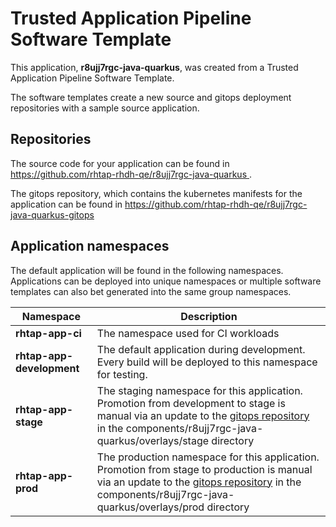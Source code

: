 # Trusted Application Pipeline Software Template

This application, **r8ujj7rgc-java-quarkus**, was created from a Trusted Application Pipeline Software Template.

The software templates create a new source and gitops deployment repositories with a sample source application. 

## Repositories

The source code for your application can be found in [https://github.com/rhtap-rhdh-qe/r8ujj7rgc-java-quarkus ](https://github.com/rhtap-rhdh-qe/r8ujj7rgc-java-quarkus ).
 
The gitops repository, which contains the kubernetes manifests for the application can be found in 
[https://github.com/rhtap-rhdh-qe/r8ujj7rgc-java-quarkus-gitops ](https://github.com/rhtap-rhdh-qe/r8ujj7rgc-java-quarkus-gitops ) 

## Application namespaces 

The default application will be found in the following namespaces. Applications can be deployed into unique namespaces or multiple software templates can also bet generated into the same group namespaces.  

|  Namespace   |  Description   |  
| -------- | -------- |
| **rhtap-app-ci** | The namespace used for CI workloads |
| **rhtap-app-development** | The default application during development. Every build will be deployed to this namespace for testing. |
| **rhtap-app-stage** | The staging namespace for this application. Promotion from development to stage is manual via an update to the [gitops repository](https://github.com/rhtap-rhdh-qe/r8ujj7rgc-java-quarkus-gitops ) in the components/r8ujj7rgc-java-quarkus/overlays/stage directory |
| **rhtap-app-prod** | The production namespace for this application. Promotion from stage to production is manual via an update to the [gitops repository](https://github.com/rhtap-rhdh-qe/r8ujj7rgc-java-quarkus-gitops ) in the components/r8ujj7rgc-java-quarkus/overlays/prod directory |